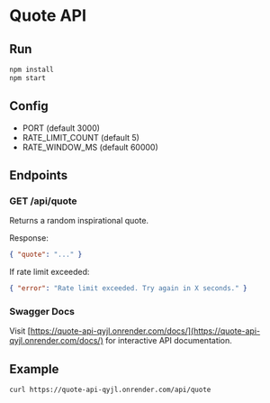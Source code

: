 # Quote API 

## Run
```bash
npm install
npm start
```

## Config
- PORT (default 3000)
- RATE_LIMIT_COUNT (default 5)
- RATE_WINDOW_MS (default 60000)

## Endpoints

### GET /api/quote
Returns a random inspirational quote.

Response:
```json
{ "quote": "..." }
```

If rate limit exceeded:
```json
{ "error": "Rate limit exceeded. Try again in X seconds." }
```

### Swagger Docs
Visit [https://quote-api-qyjl.onrender.com/docs/](https://quote-api-qyjl.onrender.com/docs/) for interactive API documentation.

## Example
```bash
curl https://quote-api-qyjl.onrender.com/api/quote
```
